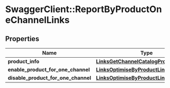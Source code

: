# SwaggerClient::ReportByProductOneChannelLinks

## Properties
Name | Type | Description | Notes
------------ | ------------- | ------------- | -------------
**product_info** | [**LinksGetChannelCatalogProductInfoLink**](LinksGetChannelCatalogProductInfoLink.md) |  | 
**enable_product_for_one_channel** | [**LinksOptimiseByProductLink**](LinksOptimiseByProductLink.md) |  | 
**disable_product_for_one_channel** | [**LinksOptimiseByProductLink**](LinksOptimiseByProductLink.md) |  | 



